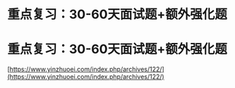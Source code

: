 # 重点复习：30-60天面试题+额外强化题

# 重点复习：30-60天面试题+额外强化题

[https://www.yinzhuoei.com/index.php/archives/122/](https://www.yinzhuoei.com/index.php/archives/122/)